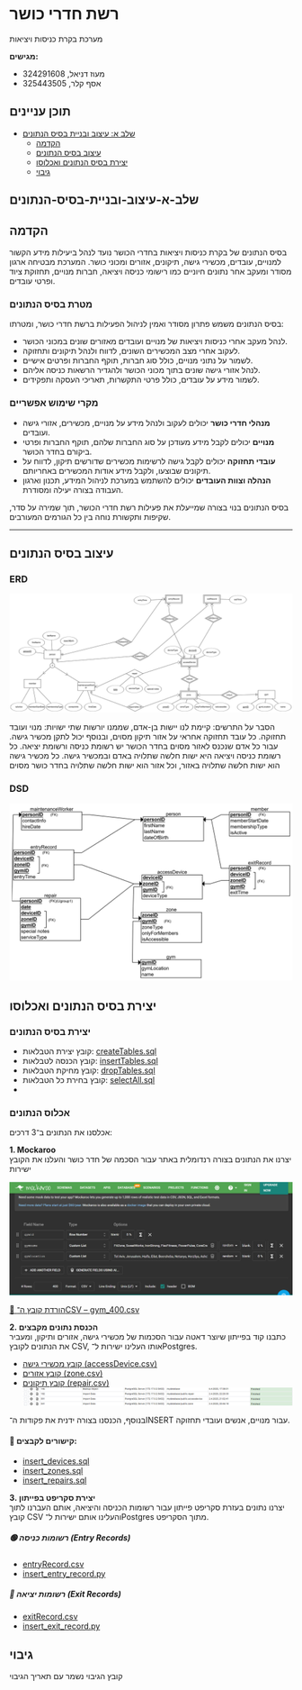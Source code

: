 # רשת חדרי כושר
מערכת בקרת כניסות ויציאות

**מגישים:**

- מעוז דניאל, 324291608  
- אסף קלר, 325443505  


## תוכן עניינים

- [שלב א: עיצוב ובניית בסיס הנתונים](#שלב-א-עיצוב-ובניית-בסיס-הנתונים)
    - [הקדמה](#הקדמה)
    - [עיצוב בסיס הנתונים](#עיצוב-בסיס-הנתונים)
    - [יצירת בסיס הנתונים ואכלוסו](#יצירת-בסיס-הנתונים-ואכלוסו)
    - [גיבוי](#גיבוי)


## שלב-א-עיצוב-ובניית-בסיס-הנתונים

## הקדמה
בסיס הנתונים של בקרת כניסות ויציאות בחדרי הכושר נועד לנהל ביעילות מידע הקשור למנויים, עובדים, מכשירי גישה, תיקונים, אזורים ומכוני כושר. המערכת מבטיחה ארגון מסודר ומעקב אחר נתונים חיוניים כמו רישומי כניסה ויציאה, חברות מנויים, תחזוקת ציוד ופרטי עובדים.

### מטרת בסיס הנתונים
בסיס הנתונים משמש פתרון מסודר ואמין לניהול הפעילות ברשת חדרי כושר, ומטרתו:

- לנהל מעקב אחרי כניסות ויציאות של מנויים ועובדים מאזורים שונים במכוני הכושר.
- לעקוב אחרי מצב המכשירים השונים, לדווח ולנהל תיקונים ותחזוקה.
- לשמור על נתוני מנויים, כולל סוג חברות, תוקף החברות ופרטים אישיים.
- לנהל אזורי גישה שונים בתוך מכוני הכושר ולהגדיר הרשאות כניסה אליהם.
- לשמור מידע על עובדים, כולל פרטי התקשרות, תאריכי העסקה ותפקידים.

### מקרי שימוש אפשריים
- **מנהלי חדרי כושר** יכולים לעקוב ולנהל מידע על מנויים, מכשירים, אזורי גישה ועובדים.
- **מנויים** יכולים לקבל מידע מעודכן על סוג החברות שלהם, תוקף החברות ופרטי ביקורם בחדר הכושר.
- **עובדי תחזוקה** יכולים לקבל גישה לרשימות מכשירים שדורשים תיקון, לדווח על תיקונים שבוצעו, ולקבל מידע אודות המכשירים באחריותם.
- **הנהלה וצוות העובדים** יכולים להשתמש במערכת לניהול המידע, תכנון וארגון העבודה בצורה יעילה ומסודרת.

בסיס הנתונים בנוי בצורה שמייעלת את פעילות רשת חדרי הכושר, תוך שמירה על סדר, שקיפות ותקשורת נוחה בין כל הגורמים המעורבים.

---

## עיצוב בסיס הנתונים

### ERD

![ERD](Stage_A/ERD_and_DSD/ERD.png)



הסבר על התרשים:  קיימת לנו יישות בן-אדם, שממנו יורשות שתי ישויות: מנוי ועובד תחזוקה. כל עובד תחזוקה אחראי על אזור תיקון מסוים, ובנוסף יכול לתקן מכשיר גישה. עבור כל אדם שנכנס לאזור מסוים בחדר הכושר יש רשומת כניסה ורשומת יציאה. כל רשומת כניסה ויציאה היא ישות חלשה שתלויה באדם ובמכשיר גישה.  כל מכשיר גישה הוא ישות חלשה שתלויה באזור, וכל אזור הוא ישות חלשה שתלויה בחדר כושר מסוים
### DSD
![DSD](Stage_A/ERD_and_DSD/Schemas.png)

## יצירת בסיס הנתונים ואכלוסו

### יצירת בסיס הנתונים
- קובץ יצירת הטבלאות: [createTables.sql](Stage_A/scripts/createTables.sql)
- קובץ הכנסה לטבלאות: [insertTables.sql](Stage_A/scripts/insertTables.sql)
- קובץ מחיקת הטבלאות: [dropTables.sql](Stage_A/scripts/dropTables.sql)
- קובץ בחירת כל הטבלאות: [selectAll.sql](Stage_A/scripts/selectAll.sql)
- 
### אכלוס הנתונים
אכלסנו את הנתונים ב־3 דרכים:

**1. Mockaroo**  
יצרנו את הנתונים בצורה רנדומלית באתר עבור הסכמה של חדר כושר והעלנו את הקובץ ישירות  

![צילום מסך של Mockaroo](Stage_A/data/mockaroo/gym_mockaroo.png)

[📄 הורדת קובץ ה־CSV – gym_400.csv](Stage_A/data/mockaroo/gym_400.csv)

**2. הכנסת נתונים מקבצים**  
כתבנו קוד בפייתון שיוצר דאטה עבור הסכמות של מכשירי גישה, אזורים ותיקון, ומעביר את הנתונים לקובץ CSV, אותו העלינו ישירות ל־Postgres.  
- [קובץ מכשירי גישה (accessDevice.csv)](Stage_A\data\csv\accessDevice\accessDevice.csv)
- [קובץ אזורים (zone.csv)](Stage_A\data\csv\zone\zone.csv)
- [קובץ תיקונים (repair.csv)](Stage_A\data\csv\repair\repair.csv)
![inserts](Stage_A/data/csv/insert_csv_device_repair_zone.png)




בנוסף, הכנסנו בצורה ידנית את פקודות ה־INSERT עבור מנויים, אנשים ועובדי תחזוקה.  
#### 🔗 קישורים לקבצים:
- [insert_devices.sql](Stage_A/data/insert%20commands/insert_devices.sql)
- [insert_zones.sql](Stage_A/data/insert%20commands/insert_zones.sql)
- [insert_repairs.sql](Stage_A/data/insert%20commands/insert_repairs.sql)

**3. יצירת סקריפט בפייתון**  
יצרנו נתונים בעזרת סקריפט פייתון עבור רשומות הכניסה והיציאה, אותם העברנו לתוך קובץ CSV והעלינו אותם ישירות ל־Postgres מתוך הסקריפט.  
##### 🟢 רשומות כניסה (Entry Records)

- [entryRecord.csv](Stage_A/data/python%20scripts/entry_record/entryRecord.csv)  
- [insert_entry_record.py](Stage_A/data/python%20scripts/entry_record/insert_entry_record.py)

##### 🔴 רשומות יציאה (Exit Records)

- [exitRecord.csv](Stage_A/data/python%20scripts/exit_record/exitRecord.csv)  
- [insert_exit_record.py](Stage_A/data/python%20scripts/exit_record/insert_exit_record.py)
## גיבוי
קובץ הגיבוי נשמר עם תאריך הגיבוי 
